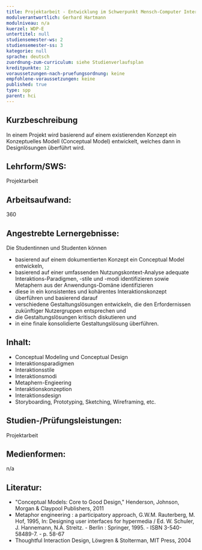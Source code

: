 ```yaml
---
title: Projektarbeit - Entwicklung im Schwerpunkt Mensch-Computer Interaktion
modulverantwortlich: Gerhard Hartmann
modulniveau: n/a
kuerzel: WDP-E
untertitel: null
studiensemester-ws: 2
studiensemester-ss: 3
kategorie: null
sprache: deutsch
zuordnung-zum-curriculum: siehe Studienverlaufsplan
kreditpunkte: 12
voraussetzungen-nach-pruefungsordnung: keine
empfohlene-voraussetzungen: keine
published: true
type: spp
parent: hci
---
```


## Kurzbeschreibung
In einem Projekt wird basierend auf einem existierenden Konzept ein Konzeptuelles Modell (Conceptual Model) entwickelt, welches dann in Designlösungen überführt wird.

## Lehrform/SWS: 
Projektarbeit

## Arbeitsaufwand: 
360

## Angestrebte Lernergebnisse:
Die Studentinnen und Studenten können
- basierend auf einem dokumentierten Konzept ein Conceptual Model entwickeln,
- basierend auf einer umfassenden Nutzungskontext-Analyse adequate Interaktions-Paradigmen, -stile und -modi identifizieren sowie Metaphern 
aus der Anwendungs-Domäne identifizieren
- diese in ein konsistentes und kohärentes Interaktionskonzept überführen und basierend darauf 
- verschiedene Gestaltungslösungen entwickeln, die den Erfordernissen zukünftiger Nutzergruppen entsprechen und
- die Gestaltungslösungen kritisch diskutieren und
- in eine finale konsolidierte Gestaltungslösung überführen.


## Inhalt:

- Conceptual Modeling und Conceptual Design
- Interaktionsparadigmen
- Interaktionsstile
- Interaktionsmodi
- Metaphern-Engieering
- Interaktionskonzeption
- Interaktionsdesign
- Storyboarding, Prototyping, Sketching, Wireframing, etc. 

## Studien-/Prüfungsleistungen:
Projektarbeit

## Medienformen:
n/a

## Literatur:
- "Conceptual Models: Core to Good Design," Henderson, Johnson,  Morgan & Claypool Publishers, 2011
- Metaphor engineering : a participatory approach, G.W.M. Rauterberg, M. Hof, 1995, In: Designing user interfaces for hypermedia / Ed. W. Schuler, J. Hannemann, N.A. Streitz. - Berlin : Springer, 1995. - ISBN 3-540-58489-7. - p. 58-67
- Thoughtful Interaction Design, Löwgren & Stolterman, MIT Press, 2004
